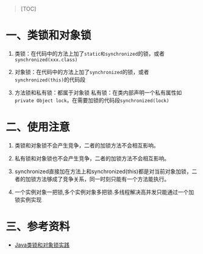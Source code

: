 > [TOC]

# 一、类锁和对象锁

1. 类锁：在代码中的方法上加了`static和synchronized`的锁，或者`synchronized(xxx.class)`

2. 对象锁：在代码中的方法上加了`synchronized`的锁，或者`synchronized(this)`的代码段

3. 方法锁和私有锁：都属于对象锁
    私有锁：在类内部声明一个私有属性如`private Object lock`，在需要加锁的代码段`synchronized(lock)`

# 二、使用注意

1. 类锁和对象锁不会产生竞争，二者的加锁方法不会相互影响。

2. 私有锁和对象锁也不会产生竞争，二者的加锁方法不会相互影响。

3. synchronized直接加在方法上和synchronized(this)都是对当前对象加锁，二者的加锁方法够成了竞争关系，同一时刻只能有一个方法能执行。

4. 一个实例对象一把锁,多个实例对象多把锁.多线程解决高并发只能通过一个加锁实例实现

# 三、参考资料
*   [Java类锁和对象锁实践](http://ifeve.com/java-locks/)



